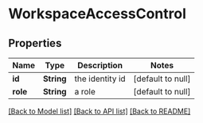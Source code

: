 # WorkspaceAccessControl
## Properties

Name | Type | Description | Notes
------------ | ------------- | ------------- | -------------
**id** | **String** | the identity id | [default to null]
**role** | **String** | a role | [default to null]

[[Back to Model list]](../README.md#documentation-for-models) [[Back to API list]](../README.md#documentation-for-api-endpoints) [[Back to README]](../README.md)

